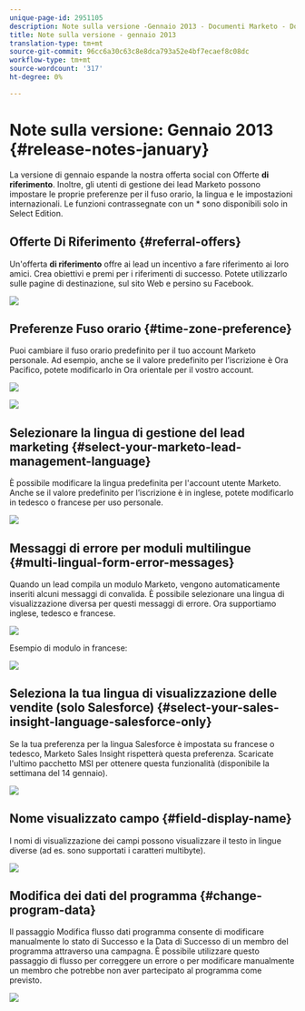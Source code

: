 ```yaml
---
unique-page-id: 2951105
description: Note sulla versione -Gennaio 2013 - Documenti Marketo - Documentazione prodotto
title: Note sulla versione - gennaio 2013
translation-type: tm+mt
source-git-commit: 96cc6a30c63c8e8dca793a52e4bf7ecaef8c08dc
workflow-type: tm+mt
source-wordcount: '317'
ht-degree: 0%

---
```



# Note sulla versione: Gennaio 2013 {#release-notes-january}

La versione di gennaio espande la nostra offerta social con Offerte **di riferimento**. Inoltre, gli utenti di gestione dei lead Marketo possono impostare le proprie preferenze per il fuso orario, la lingua e le impostazioni internazionali. Le funzioni contrassegnate con un * sono disponibili solo in Select Edition.

## Offerte Di Riferimento {#referral-offers}

Un&#39;offerta **di riferimento** offre ai lead un incentivo a fare riferimento ai loro amici. Crea obiettivi e premi per i riferimenti di successo. Potete utilizzarlo sulle pagine di destinazione, sul sito Web e persino su Facebook.

![](assets/image2014-9-22-15-3a20-3a13.png)

## Preferenze Fuso orario {#time-zone-preference}

Puoi cambiare il fuso orario predefinito per il tuo account Marketo personale. Ad esempio, anche se il valore predefinito per l’iscrizione è Ora Pacifico, potete modificarlo in Ora orientale per il vostro account.

![](assets/image2014-9-22-15-3a20-3a41.png)

![](assets/image2014-9-22-15-3a21-3a2.png)

## Selezionare la lingua di gestione del lead marketing {#select-your-marketo-lead-management-language}

È possibile modificare la lingua predefinita per l&#39;account utente Marketo. Anche se il valore predefinito per l’iscrizione è in inglese, potete modificarlo in tedesco o francese per uso personale.

![](assets/image2014-9-22-15-3a21-3a18.png)

## Messaggi di errore per moduli multilingue {#multi-lingual-form-error-messages}

Quando un lead compila un modulo Marketo, vengono automaticamente inseriti alcuni messaggi di convalida. È possibile selezionare una lingua di visualizzazione diversa per questi messaggi di errore. Ora supportiamo inglese, tedesco e francese.

![](assets/image2014-9-22-15-3a21-3a33.png)

Esempio di modulo in francese:

![](assets/image2014-9-22-15-3a22-3a2.png)

## Seleziona la tua lingua di visualizzazione delle vendite (solo Salesforce) {#select-your-sales-insight-language-salesforce-only}

Se la tua preferenza per la lingua Salesforce è impostata su francese o tedesco, Marketo Sales Insight rispetterà questa preferenza. Scaricate l&#39;ultimo pacchetto MSI per ottenere questa funzionalità (disponibile la settimana del 14 gennaio).

![](assets/image2014-9-22-15-3a22-3a31.png)

## Nome visualizzato campo {#field-display-name}

I nomi di visualizzazione dei campi possono visualizzare il testo in lingue diverse (ad es. sono supportati i caratteri multibyte).

![](assets/image2014-9-22-15-3a22-3a56.png)

## Modifica dei dati del programma {#change-program-data}

Il passaggio Modifica flusso dati programma consente di modificare manualmente lo stato di Successo e la Data di Successo di un membro del programma attraverso una campagna. È possibile utilizzare questo passaggio di flusso per correggere un errore o per modificare manualmente un membro che potrebbe non aver partecipato al programma come previsto.

![](assets/image2014-9-22-15-3a23-3a23.png)

